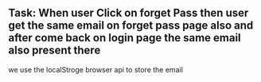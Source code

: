 ## Task: When user Click on forget Pass then user get the same email on forget pass page also and after come back on login page the same email also present there
   we use the localStroge browser api to store the email